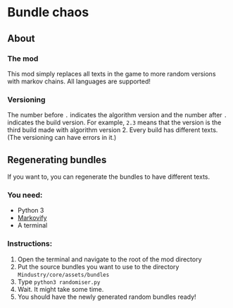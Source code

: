 # Bundle chaos
## About
### The mod
This mod simply replaces all texts in the game to more random versions with markov chains. All languages are supported!
### Versioning
The number before `.` indicates the algorithm version and the number after `.` indicates the build version. For example, `2.3` means that the version is the third build made with algorithm version 2. Every build has different texts. (The versioning can have errors in it.)
## Regenerating bundles
If you want to, you can regenerate the bundles to have different texts.
### You need:
- Python 3
- [Markovify](https://github.com/jsvine/markovify/blob/master/README.md#installation)
- A terminal

### Instructions:
1. Open the terminal and navigate to the root of the mod directory
2. Put the source bundles you want to use to the directory `Mindustry/core/assets/bundles`
3. Type `python3 randomiser.py`
4. Wait. It might take some time.
5. You should have the newly generated random bundles ready!
